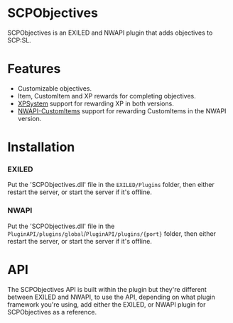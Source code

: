# SCPObjectives
SCPObjectives is an EXILED and NWAPI plugin that adds objectives to SCP:SL.

# Features
- Customizable objectives.
- Item, CustomItem and XP rewards for completing objectives.
- [XPSystem](https://github.com/RowpannSCP/XP) support for rewarding XP in both versions.
- [NWAPI-CustomItems](https://github.com/NWAPI-CustomItems/API) support for rewarding CustomItems in the NWAPI version.

# Installation

### EXILED
Put the 'SCPObjectives.dll' file in the ```EXILED/Plugins``` folder, then either restart the server, or start the server if it's offline.
### NWAPI
Put the 'SCPObjectives.dll' file in the ```PluginAPI/plugins/global```/```PluginAPI/plugins/{port}``` folder, then either restart the server, or start the server if it's offline.

# API
The SCPObjectives API is built within the plugin but they're different between EXILED and NWAPI, to use the API, depending on what plugin framework you're using, add either the EXILED, or NWAPI plugin for SCPObjectives as a reference.
